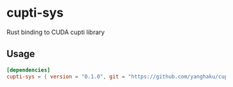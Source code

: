 # cupti-sys

Rust binding to CUDA cupti library


## Usage

```toml
[dependencies]
cupti-sys = { version = "0.1.0", git = "https://github.com/yanghaku/cupti-sys", branch = "cuda-120" }
```
